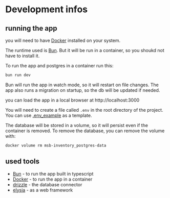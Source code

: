 
# Development infos
## running the app
you will need to have [Docker](https://www.docker.com/) installed on your system.

The runtime used is [Bun](https://bun.sh/). But it will be run in a container, so you shoukd not have to install it.

To run the app and postgres in a container run this:
```bash
bun run dev
```
Bun will run the app in watch mode, so it will restart on file changes. The app also runs a migration on startup, so the db will be updated if needed.

you can load the app in a local browser at http://localhost:3000

You will need to create a file called ```.env``` in the root directory of the project. You can use [.env_example](../.env_example) as a template.

The database will be stored in a volume, so it will persist even if the container is removed. To remove the database, you can remove the volume with:
```bash
docker volume rm msb-inventory_postgres-data
```

## used tools
- [Bun](https://bun.sh/) - to run the app built in typescript
- [Docker](https://www.docker.com/) - to run the app in a container
- [drizzle](https://drizzle.team/) - the database connector
- [elysia](https://elysiajs.com/) - as a web framework
